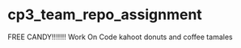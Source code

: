 cp3_team_repo_assignment
========================
FREE CANDY!!!!!!!
Work On Code 
kahoot
donuts and coffee
tamales
